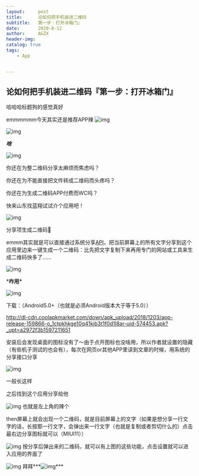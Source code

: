 ```yaml
---
layout:     post
title:      论如何把手机装进二维码
subtitle:   第一步：打开冰箱门』
date:       2020-8-12
author:     AGZX
header-img: 
catalog: true
tags:
    - App


---
```


## 论如何把手机装进二维码『第一步：打开冰箱门』

哈哈哈标题狗的感觉真好

emmmmmm今天其实还是推荐APP辣
![img](https://mmbiz.qpic.cn/mmbiz_png/tMsLbdfwxoNr19BkJJ802uHqUwMTCa8sHP2wo5cZWH6lBLJTQBZnlT8FkhbmoBnLhxNP7Jc2KhZHPWvu6XlsAQ/640?wx_fmt=png&tp=webp&wxfrom=5&wx_lazy=1&wx_co=1)



![img](https://mmbiz.qpic.cn/mmbiz_png/tMsLbdfwxoPvhibcLnC5hTcXqKITTp19OH29NLiam9n4fQKickXsBhK690REU4AB7V3lQCIYMvKB7L1fbALqaCoAw/640?wx_fmt=png&tp=webp&wxfrom=5&wx_lazy=1&wx_co=1)

***啥***

![img](https://mmbiz.qpic.cn/mmbiz_png/tMsLbdfwxoM12GmQGZYFy7azn1RM2IznibrWgBLOicIoeicsg3LGoSS6wTeO5SJomic3dofibictDVGkkudHjOHZekDA/640?wx_fmt=png&tp=webp&wxfrom=5&wx_lazy=1&wx_co=1)

你还在为整二维码分享太麻烦而焦虑吗？

你还在为不能直接把文件转成二维码而头疼吗？

你还在为生成二维码APP付费而WC吗？

快来山东找蓝翔试试介个应用吧！

![img](https://mmbiz.qpic.cn/mmbiz_png/tMsLbdfwxoPgcCfk7iar47dluac3qJuocIFeBL5ncicyLbvb6U28gZqoaTalnHht5MicqD42T7ujE7fah7sEWumqQ/640?wx_fmt=png&tp=webp&wxfrom=5&wx_lazy=1&wx_co=1)

分享项生成二维码👏

emmm其实就是可以直接通过系统分享[API](https://mp.weixin.qq.com/s?__biz=MzI4Nzc2MzA3OQ==&mid=2247483881&idx=2&sn=d76db1ea24440efa813c210e274fb949&scene=21#wechat_redirect)，把当前屏幕上的所有文字分享到这个应用里边来一键生成一个二维码：比先把文字复制下来再用专门的网站或工具来生成二维码快多了……



![img](https://mmbiz.qpic.cn/mmbiz_png/tMsLbdfwxoPvhibcLnC5hTcXqKITTp19OAGQ6v3CMNd82aSzq3ib9HJibexbJUfTD5lLKgnnJicYrmOlSF7BtnrbBg/640?wx_fmt=png&tp=webp&wxfrom=5&wx_lazy=1&wx_co=1)

***咋用\***

![img](https://mmbiz.qpic.cn/mmbiz_png/tMsLbdfwxoM12GmQGZYFy7azn1RM2IznibrWgBLOicIoeicsg3LGoSS6wTeO5SJomic3dofibictDVGkkudHjOHZekDA/640?wx_fmt=png&tp=webp&wxfrom=5&wx_lazy=1&wx_co=1)



下载：（Android5.0+（也就是必须Android版本大于等于5.0））

http://dl-cdn.coolapkmarket.com/down/apk_upload/2018/1203/app-release-159866-o_1ctpkhkge10q41kib3t1f0d1l8ar-uid-574453.apk?_upt=a2972f3b1597211651

安装后会发现桌面的图标没有了～由于点开图标也没啥用，所以作者就设置的隐藏（有些机子测试的也会有），每次在网页or其他APP里读到文章的时候，用系统的分享接口分享

![img](https://mmbiz.qpic.cn/mmbiz_jpg/tMsLbdfwxoPgcCfk7iar47dluac3qJuochuWvSeFQPtoEAKe3qOXRudWmLb0eibtJAL2rDzYcxFj8dbbMyWsEe4Q/640?wx_fmt=jpeg&tp=webp&wxfrom=5&wx_lazy=1&wx_co=1)

一般长这样

之后找到这个应用分享给他

![img](https://mmbiz.qpic.cn/mmbiz_jpg/tMsLbdfwxoPgcCfk7iar47dluac3qJuocFx6eZfYKPEYeb7XX8aicmIKjticpzxbDia0s9iaO8Sj4ChruleaZ7uC6oA/640?wx_fmt=jpeg&tp=webp&wxfrom=5&wx_lazy=1&wx_co=1)
也就是左上角的辣个

then屏幕上就会出现一个二维码，就是目前屏幕上的文字（如果是想分享一行文字的话，长按那一行文字，会弹出来一行文字（也就是复制或者剪切什么的）点击最右边分享图标就可以（MIUI11））

![img](https://mmbiz.qpic.cn/mmbiz_jpg/tMsLbdfwxoPgcCfk7iar47dluac3qJuocqwichnYRlmvjckzxt6PzQ3GjesnNQ2THhfWUHoS1b4DIPW3xZNficeMw/640?wx_fmt=jpeg&tp=webp&wxfrom=5&wx_lazy=1&wx_co=1)
按分享后弹出来的二维码，就可以有上图的这些功能，点击设置就可以进入应用的界面了

![img](https://mmbiz.qpic.cn/mmbiz_jpg/tMsLbdfwxoPgcCfk7iar47dluac3qJuocOfU8FHSJFjodojNnqnanRH22aibicNeyxwgG3xERgmBXqyYmOpJMvnqA/640?wx_fmt=jpeg&tp=webp&wxfrom=5&wx_lazy=1&wx_co=1)
拜拜***![img](https://mmbiz.qpic.cn/mmbiz_png/tMsLbdfwxoM12GmQGZYFy7azn1RM2IznibrWgBLOicIoeicsg3LGoSS6wTeO5SJomic3dofibictDVGkkudHjOHZekDA/640?wx_fmt=png&tp=webp&wxfrom=5&wx_lazy=1&wx_co=1)\***

